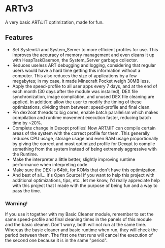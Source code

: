 # ARTv3
A very basic ART/JIT optimization, made for fun.

## Features
- Set SystemUi and System_Server to more efficient profiles for use. This improves the accuracy of memory management and even cleans it up with HeapTaskDaemon, the System_Server garbage collector.
- Reduces useless ART debugging and logging, considering that regular users would have a hard time getting this information without a computer. This also reduces the size of applications by a few megabytes; in my case, it made Minecraft Pocket weigh 30MB less.
- Apply the speed-profile to all user apps every 7 days, and at the end of each month (30 days after the module was installed), DEX file synchronization, image compilation, and unused DEX file cleaning are applied. In addition: allow the user to modify the timing of these optimizations, dividing them between: speed-profile and final clean.
- Pin dex2oat threads to big cores, enable batch parallelism which makes compilation and runtime movement execution faster, reducing batch time by ~20%.
- Complete change in Dexopt profiles! Now ART/JIT can compile certain areas of the system with the correct profile for them. This generally reduces CPU usage, storage usage and even RAM usage proportionally by giving the correct and most optimized profile for Dexopt to compile something from the system instead of being extremely aggressive with the Runtime.
- Make the interpreter a little better, slightly improving runtime performance when interpreting code.
- Make sure the DEX is 64bit, for ROMs that don't have this optimization.
- And best of all... it's Open Source! If you want to help this project with additional optimizations, tips, etc., let me know, I'd really appreciate help with this project that I made with the purpose of being fun and a way to pass the time.

### Warning!
If you use it together with my Basic Cleaner module, remember to set the same speed-profile and final cleaning times in the panels of this module and the basic cleaner. Don't worry, both will not run at the same time. Whereas the basic cleaner and basic runtime when run, they will check the period between them. The first one that runs will cancel the execution of the second one because it is in the same "period".
